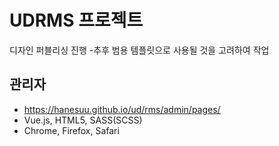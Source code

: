 # UDRMS 프로젝트
디자인 퍼블리싱 진행 -추후 범용 템플릿으로 사용될 것을 고려하여 작업

## 관리자
 - https://hanesuu.github.io/ud/rms/admin/pages/
 - Vue.js, HTML5, SASS(SCSS)
 - Chrome, Firefox, Safari